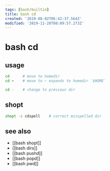 ```yaml
---
tags: [bash/builtin]
title: bash cd
created: '2019-08-02T06:42:37.564Z'
modified: '2019-11-28T08:09:57.273Z'
---
```


# bash cd

## usage
```sh
cd      # move to homedir
cd ~    # move to ~ expands to homedir `$HOME`

cd -    # change to previous dir
```

## shopt
```sh
shopt -s cdspell    # correct misspelled dir
```

## see also
- [[bash shopt]] 
- [[bash dirs]] 
- [[bash pushd]] 
- [[bash popd]] 
- [[bash pwd]]
